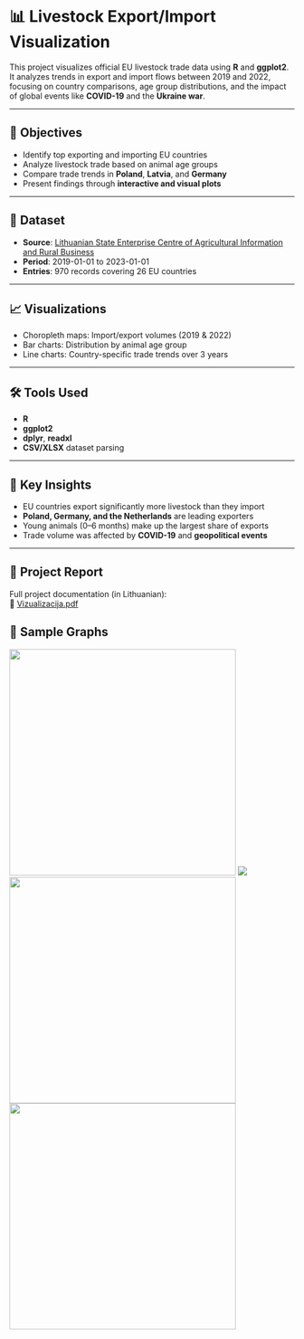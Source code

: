 # 📊 Livestock Export/Import Visualization

This project visualizes official EU livestock trade data using **R** and **ggplot2**. It analyzes trends in export and import flows between 2019 and 2022, focusing on country comparisons, age group distributions, and the impact of global events like **COVID-19** and the **Ukraine war**.

---

## 📌 Objectives

- Identify top exporting and importing EU countries
- Analyze livestock trade based on animal age groups
- Compare trade trends in **Poland**, **Latvia**, and **Germany**
- Present findings through **interactive and visual plots**

---

## 📁 Dataset

- **Source**: [Lithuanian State Enterprise Centre of Agricultural Information and Rural Business](https://data.gov.lt/datasets/298/)
- **Period**: 2019-01-01 to 2023-01-01
- **Entries**: 970 records covering 26 EU countries

---

## 📈 Visualizations

- Choropleth maps: Import/export volumes (2019 & 2022)
- Bar charts: Distribution by animal age group
- Line charts: Country-specific trade trends over 3 years

---

## 🛠️ Tools Used

- **R**
- **ggplot2**
- **dplyr**, **readxl**
- **CSV/XLSX** dataset parsing

---


## 🧠 Key Insights

- EU countries export significantly more livestock than they import
- **Poland, Germany, and the Netherlands** are leading exporters
- Young animals (0–6 months) make up the largest share of exports
- Trade volume was affected by **COVID-19** and **geopolitical events**

---

## 📄 Project Report

Full project documentation (in Lithuanian):  
📎 [Vizualizacija.pdf](./Vizualiz)


## 📸 Sample Graphs

<img src="https://github.com/user-attachments/assets/6217f7ba-b0cf-4342-8355-72bdc5edc3d1" width="400"/>
<img src="https://github.com/user-attachments/assets/5284ff03-de18-4826-b417-ae425019ee12" />
<img src="https://github.com/user-attachments/assets/9f8975de-9033-4f33-9054-8cf5549abbe4" width="400"/>
<img src="https://github.com/user-attachments/assets/d40399ae-1750-40a6-a197-4ac94fbf010e" width="400"/>

